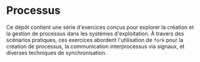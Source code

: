 # Processus
Ce dépôt contient une série d'exercices conçus pour explorer la création et la gestion de processus dans les systèmes d'exploitation. À travers des scénarios pratiques, ces exercices abordent l'utilisation de `fork` pour la création de processus, la communication interprocessus via signaux, et diverses techniques de synchronisation.
